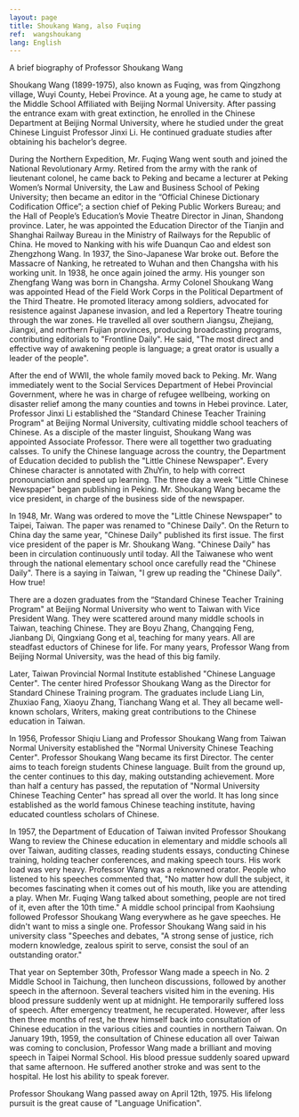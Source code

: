 ```yaml
---
layout: page
title: Shoukang Wang, also Fuqing
ref:  wangshoukang
lang: English
---
```


A brief biography of Professor Shoukang Wang

Shoukang Wang (1899-1975), also known as Fuqing, was from Qingzhong village, Wuyi County, Hebei Province. At a young age, he came to study at the Middle School Affiliated with Beijing Normal University. After passing the entrance exam with great extinction, he enrolled in the Chinese Department at Beijing Normal University, where he studied under the great Chinese Linguist Professor Jinxi Li. He continued graduate studies after obtaining his bachelor’s degree.

During the Northern Expedition, Mr. Fuqing Wang went south and joined the National Revolutionary Army. Retired from the army with the rank of lieutenant colonel,  he came back to Peking and became a lecturer at Peking Women’s Normal University, the Law and Business School of Peking University; then became an editor in the “Official Chinese Dictionary Codification Office”; a section chief of Peking Public Workers Bureau; and the Hall of People’s Education’s Movie Theatre Director in Jinan, Shandong province. Later, he was appointed the Education Director of the Tianjin and Shanghai Railway Bureau in the Ministry of Railways for the Republic of China. He moved to Nanking with his wife Duanqun Cao and eldest son Zhengzhong Wang. In 1937, the Sino-Japanese War broke out. Before the Massacre of Nanking, he retreated to Wuhan and then Changsha with his working unit. In 1938, he once again joined the army. His younger son Zhengfang Wang was born in Changsha. Army Colonel Shoukang Wang was appointed Head of the Field Work Corps in the Political Department of the Third Theatre. He promoted literacy among soldiers,  advocated for resistence against Japanese invasion, and led a Repertory Theatre touring through the war zones. He travelled all over southern Jiangsu, Zhejiang, Jiangxi, and northern Fujian provinces,  producing broadcasting programs, contributing editorials to "Frontline Daily". He said, "The most direct and effective way of awakening people is language; a great orator is usually a leader of the people".

After the end of WWII, the whole family moved back to Peking. Mr. Wang immediately went to the Social Services Department of Hebei Provincial Government, where he was in charge of refugee wellbeing, working on disaster relief among the many counties and towns in Hebei province. Later, Professor Jinxi Li established the “Standard Chinese Teacher Training Program" at Beijing Normal University, cultivating middle school teachers of Chinese. As a disciple of the master linguist, Shoukang Wang was appointed Associate Professor. There were all togetther two graduating calsses. To unify the Chinese language across the country, the Department of Education decided to publish the "Little Chinese Newspaper". Every Chinese character is annotated with ZhuYin, to help with correct pronounciation and speed up learning. The three day a week "Little Chinese Newspaper" began publishing in Peking. Mr. Shoukang Wang became the vice president, in charge of the business side of the newspaper.

In 1948, Mr. Wang was ordered to move the "Little Chinese Newspaper" to Taipei, Taiwan. The paper was renamed to "Chinese Daily". On the Return to China day the same year, "Chinese Daily" published its first issue. The first vice president of the paper is Mr. Shoukang Wang. "Chinese Daily" has been in circulation continuously until today. All the Taiwanese who went through the national elementary school once carefully read the "Chinese Daily". There is a saying in Taiwan, "I grew up reading the "Chinese Daily". How true!

There are a dozen graduates from the “Standard Chinese Teacher Training Program" at Beijing Normal University who went to Taiwan with Vice President Wang. They were scattered around many middle schools in Taiwan, teaching Chinese. They are Boyu Zhang, Changqing Feng, Jianbang Di, Qingxiang Gong et al, teaching for many years. All are steadfast eductors of Chinese for life. For many years, Professor Wang from Beijing Normal University, was the head of this big family.

Later, Taiwan Provincial Normal Institute established "Chinese Language Center". The center hired Professor Shoukang Wang as the Director for Standard Chinese Training program. The graduates include Liang Lin, Zhuxiao Fang, Xiaoyu Zhang, Tianchang Wang et al. They all became well-known scholars, Writers, making great contributions to the Chinese education in Taiwan.

In 1956, Professor Shiqiu Liang and Professor Shoukang Wang from Taiwan Normal University established the "Normal University Chinese Teaching Center". Professor Shoukang Wang became its first Director. The center aims to teach foreign students Chinese language. Built from the ground up, the center continues to this day, making outstanding achievement. More than half a century has passed, the reputation of "Normal University Chinese Teaching Center" has spread all over the world. It has long since established as the world famous Chinese teaching institute, having educated countless scholars of Chinese. 

In 1957, the Department of Education of Taiwan invited Professor Shoukang Wang to review the Chinese education in elementary and middle schools all over Taiwan, auditing classes, reading students essays, conducting Chinese training, holding teacher conferences, and making speech tours. His work load was very heavy. Professor Wang was a reknowned orator. People who listened to his speeches commented that, "No matter how dull the subject,  it becomes fascinating when it comes out of his mouth, like you are attending a play. When Mr. Fuqing Wang talked about something, people are not tired of it, even after the 10th time." A middle school principal from Kaohsiung followed Professor Shoukang Wang everywhere as he gave speeches. He didn't want to miss a single one. Professor Shoukang Wang said in his university class "Speeches and debates, "A strong sense of justice, rich modern knowledge, zealous spirit to serve, consist the soul of an outstanding orator."

That year on September 30th, Professor Wang made a speech in No. 2 Middle School in Taichung, then luncheon discussions, followed by another speech in the afternoon. Several teachers visited him in the evening. His blood pressure suddenly went up at midnight. He temporarily suffered loss of  speech. After emergency treatment, he recuperated. However, after less then three months of rest, he threw himself back into consultation of Chinese education in the various cities and counties in northern Taiwan. On January 19th, 1959, the consultation of Chinese education all over Taiwan was coming to conclusion,  Professor Wang made a brilliant and moving speech in Taipei Normal School. His blood pressue suddenly soared upward that same afternoon. He suffered another stroke and was sent to the hospital. He lost his ability to speak forever.

Professor Shoukang Wang passed away on April 12th, 1975. His lifelong pursuit is the great cause of "Language Unification".


